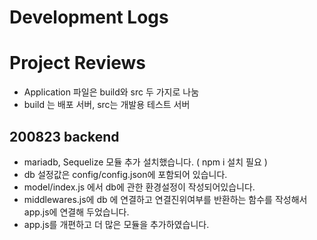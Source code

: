 # Development Logs

# Project Reviews
* Application 파일은 build와 src 두 가지로 나눔
* build 는 배포 서버, src는 개발용 테스트 서버


## 200823 backend
* mariadb, Sequelize 모듈 추가 설치했습니다. ( npm i 설치 필요 )
* db 설정값은 config/config.json에 포함되어 있습니다.
* model/index.js 에서 db에 관한 환경설정이 작성되어있습니다.
* middlewares.js에 db 에 연결하고 연결진위여부를 반환하는 함수를 작성해서 app.js에 연결해 두었습니다.
* app.js를 개편하고 더 많은 모듈을 추가하였습니다.